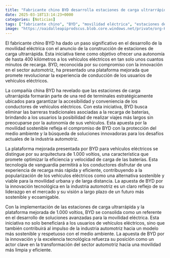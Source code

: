 ```yaml
---
title: "Fabricante chino BYD desarrolla estaciones de carga ultrarrápida"
date: 2025-03-18T13:14:23+0000
categories: [Noticias]
tags: ["fabricante chino", "BYD", "movilidad eléctrica", "estaciones de carga ultrarrápida", "vehículos eléctricos", "autonomía", "plataforma mejorada", "recarga", "baterías", "tecnología de vanguardia", "eficiencia", "sostenible"]
image: "https://oaidalleapiprodscus.blob.core.windows.net/private/org-HKmKxpuNw3Y88lm4EBrIPq0n/user-ZwiCXOggLL8ZNNKE2g7rXFmV/img-VfbV8MA39jye4GQEiLFnv2LS.png?st=2025-03-18T12%3A14%3A23Z&se=2025-03-18T14%3A14%3A23Z&sp=r&sv=2024-08-04&sr=b&rscd=inline&rsct=image/png&skoid=d505667d-d6c1-4a0a-bac7-5c84a87759f8&sktid=a48cca56-e6da-484e-a814-9c849652bcb3&skt=2025-03-18T07%3A39%3A12Z&ske=2025-03-19T07%3A39%3A12Z&sks=b&skv=2024-08-04&sig=s0CWS1jEY/rlQBGEYERr%2BlV%2B0OscYPOV94JWz7oMybE%3D"
---
```


El fabricante chino BYD ha dado un paso significativo en el desarrollo de la movilidad eléctrica con el anuncio de la construcción de estaciones de carga ultrarrápida. Esta iniciativa tiene como objetivo ofrecer una autonomía de hasta 400 kilómetros a los vehículos eléctricos en tan solo unos cuantos minutos de recarga. BYD, reconocida por su compromiso con la innovación en el sector automotriz, ha presentado una plataforma mejorada que promete revolucionar la experiencia de conducción de los usuarios de vehículos eléctricos.

La compañía china BYD ha revelado que las estaciones de carga ultrarrápida formarán parte de una red de terminales estratégicamente ubicados para garantizar la accesibilidad y conveniencia de los conductores de vehículos eléctricos. Con esta iniciativa, BYD busca eliminar las barreras tradicionales asociadas a la recarga de baterías, brindando a los usuarios la posibilidad de realizar viajes más largos sin preocuparse por la autonomía de sus vehículos. Esta apuesta por la movilidad sostenible refleja el compromiso de BYD con la protección del medio ambiente y la búsqueda de soluciones innovadoras para los desafíos actuales de la industria automotriz.

La plataforma mejorada presentada por BYD para vehículos eléctricos se distingue por su arquitectura de 1.000 voltios, una característica que promete optimizar la eficiencia y velocidad de carga de las baterías. Esta tecnología de vanguardia permitirá a los conductores disfrutar de una experiencia de recarga más rápida y eficiente, contribuyendo a la popularización de los vehículos eléctricos como una alternativa sostenible y viable para la movilidad urbana y de larga distancia. La apuesta de BYD por la innovación tecnológica en la industria automotriz es un claro reflejo de su liderazgo en el mercado y su visión a largo plazo de un futuro más sostenible y ecoamigable.

Con la implementación de las estaciones de carga ultrarrápida y la plataforma mejorada de 1.000 voltios, BYD se consolida como un referente en el desarrollo de soluciones avanzadas para la movilidad eléctrica. Esta iniciativa no solo beneficiará a los usuarios de vehículos eléctricos, sino que también contribuirá al impulso de la industria automotriz hacia un modelo más sostenible y respetuoso con el medio ambiente. La apuesta de BYD por la innovación y la excelencia tecnológica refuerza su posición como un actor clave en la transformación del sector automotriz hacia una movilidad más limpia y eficiente.
    